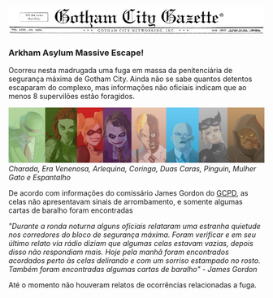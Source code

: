 ![The Gotham Gazzete](public/images/gothamgazetteheader.png)


 ### Arkham Asylum Massive Escape!

Ocorreu nesta madrugada uma fuga em massa da penitenciária de segurança máxima de Gotham City. Ainda não se sabe quantos detentos escaparam do complexo, mas informações não oficiais indicam que ao menos 8 supervilões estão foragidos.

![alt superviloes](public/images/mainvillains.png)
_Charada, Era Venenosa, Arlequina, Coringa, Duas Caras, Pinguin, Mulher Gato e Espantalho_

De acordo com informações do comissário James Gordon do  [GCPD](//en.wikipedia.org/wiki/Gotham_City_Police_Department), as celas não apresentavam sinais de arrombamento, e somente algumas cartas de baralho foram encontradas


_"Durante a ronda noturna alguns oficiais relataram uma estranha quietude nos corredores do bloco de segurança máxima. Foram verificar e em seu último relato via rádio diziam que algumas celas estavam vazias, depois disso não respondiam mais. Hoje pela manhã foram encontrados acordados perto às celas delirando e com um sorriso estampado no rosto. Também foram encontradas algumas cartas de baralho" - James Gordon_

Até o momento não houveram relatos de ocorrências relacionadas a fuga.
